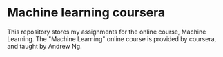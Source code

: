 # Machine learning coursera
This repository stores my assignments for the online course, Machine Learning.
The "Machine Learning" online course is provided by coursera, and taught by Andrew Ng.

